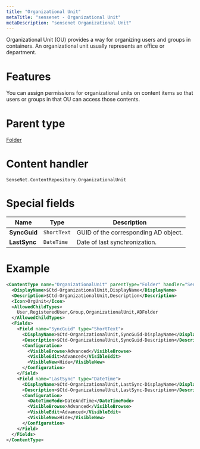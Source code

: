 ```yaml
---
title: "Organizational Unit"
metaTitle: "sensenet - Organizational Unit"
metaDescription: "sensenet Organizational Unit"
---
```


Organizational Unit (OU) provides a way for organizing users and groups in containers. An organizational unit usually represents an office or department.

# Features

You can assign permissions for organizational units on content items so that users or groups in that OU can access those contents.

# Parent type

[Folder](/concepts/content-types/02-folder)

# Content handler

`SenseNet.ContentRepository.OrganizationalUnit`

# Special fields

| Name         | Type        | Description                          |
| ------------ | ----------- | ------------------------------------ |
| **SyncGuid** | `ShortText` | GUID of the corresponding AD object. |
| **LastSync** | `DateTime`  | Date of last synchronization.        |

# Example

```xml
<ContentType name="OrganizationalUnit" parentType="Folder" handler="SenseNet.ContentRepository.OrganizationalUnit" xmlns="http://schemas.sensenet.com/SenseNet/ContentRepository/ContentTypeDefinition">
  <DisplayName>$Ctd-OrganizationalUnit,DisplayName</DisplayName>
  <Description>$Ctd-OrganizationalUnit,Description</Description>
  <Icon>OrgUnit</Icon>
  <AllowedChildTypes>
    User,RegisteredUser,Group,OrganizationalUnit,ADFolder
  </AllowedChildTypes>
  <Fields>
    <Field name="SyncGuid" type="ShortText">
      <DisplayName>$Ctd-OrganizationalUnit,SyncGuid-DisplayName</DisplayName>
      <Description>$Ctd-OrganizationalUnit,SyncGuid-Description</Description>
      <Configuration>
        <VisibleBrowse>Advanced</VisibleBrowse>
        <VisibleEdit>Advanced</VisibleEdit>
        <VisibleNew>Hide</VisibleNew>
      </Configuration>
    </Field>
    <Field name="LastSync" type="DateTime">
      <DisplayName>$Ctd-OrganizationalUnit,LastSync-DisplayName</DisplayName>
      <Description>$Ctd-OrganizationalUnit,LastSync-Description</Description>
      <Configuration>
        <DateTimeMode>DateAndTime</DateTimeMode>
        <VisibleBrowse>Advanced</VisibleBrowse>
        <VisibleEdit>Advanced</VisibleEdit>
        <VisibleNew>Hide</VisibleNew>
      </Configuration>
    </Field>
  </Fields>
</ContentType>
```
